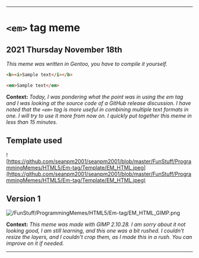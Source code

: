 
***

# `<em>` tag meme

## 2021 Thursday November 18th

_This meme was written in Gentoo, you have to compile it yourself._

<!-- No !-->
```html
<b><i>Sample text</i></b>
```

<!-- Yes !-->
```html
<em>Sample text</em>
```

**Context:** _Today, I was pondering what the point was in using the em tag and I was looking at the source code of a GitHub release discussion. I have noted that the `<em>` tag is more useful in combining multiple text formats in one. I will try to use it more from now on. I quickly put together this meme in less than 15 minutes._

## Template used

![https://github.com/seanpm2001/seanpm2001/blob/master/FunStuff/ProgrammingMemes/HTML5/Em-tag/Template/EM_HTML.jpeg](https://github.com/seanpm2001/seanpm2001/blob/master/FunStuff/ProgrammingMemes/HTML5/Em-tag/Template/EM_HTML.jpeg)

## Version 1

![/FunStuff/ProgrammingMemes/HTML5/Em-tag/EM_HTML_GIMP.png](https://github.com/seanpm2001/seanpm2001/blob/master/FunStuff/ProgrammingMemes/HTML5/Em-tag/EM_HTML_GIMP.png)

**Context:** _This meme was made with GIMP 2.10.28. I am sorry about it not looking good, I am still learning, and this one was a bit rushed. I couldn't resize the layers, and I couldn't crop them, as I made this in a rush. You can improve on it if needed._

***
